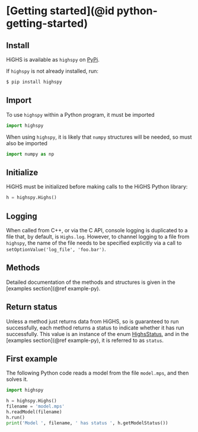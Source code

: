 # [Getting started](@id python-getting-started)

## Install

HiGHS is available as `highspy` on [PyPi](https://pypi.org/project/highspy/).

If `highspy` is not already installed, run:

```bash
$ pip install highspy
```

## Import

To use `highspy` within a Python program, it must be imported

```python
import highspy
```

When using `highspy`, it is likely that `numpy` structures will be needed,
so must also be imported

```python
import numpy as np
```

## Initialize

HiGHS must be initialized before making calls to the HiGHS Python library:

```python
h = highspy.Highs()
```

## Logging

When called from C++, or via the C API, console logging is duplicated
to a file that, by default, is `Highs.log`. However, to channel
logging to a file from `highspy`, the name of the file needs to be
specified explicitly via a call to `setOptionValue('log_file',
'foo.bar')`.

## Methods

Detailed documentation of the methods and structures is given in the
[examples section](@ref example-py).

## Return status

Unless a method just returns data from HiGHS, so is guaranteed to run
successfully, each method returns a status to indicate whether it has run
successfully. This value is an instance of the enum [HighsStatus](@ref), and in
the [examples section](@ref example-py), it is referred to as `status`.

## First example

The following Python code reads a model from the file `model.mps`, and then
solves it.

```python
import highspy

h = highspy.Highs()
filename = 'model.mps'
h.readModel(filename)
h.run()
print('Model ', filename, ' has status ', h.getModelStatus())
```
